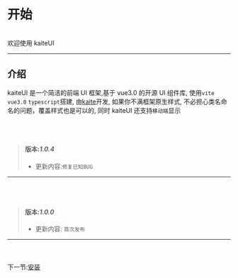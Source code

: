 # 开始

<br>
欢迎使用 kaiteUI

---

## 介绍

kaiteUI 是一个简洁的前端 UI 框架,基于 vue3.0 的开源 UI 组件库, 使用`vite` `vue3.0` `typescript`搭建, 由[kaite](https://github.com/kaitehan)开发, 如果你不满框架原生样式, 不必担心类名命名的问题，覆盖样式也是可以的, 同时 kaiteUI 还支持`移动端`显示

<br>
<br>

> #### 版本:**_1.0.4_**
>
> - 更新内容:`修复已知BUG`

---

<br>
<br>

> #### 版本:**_1.0.0_**
>
> - 更新内容: `首次发布`

---

<br>
<div style='display:flex;justify-content:space-between;margin:20px 0 '>
<!-- <div>上一节:<a href='#/Use'>安装与使用</a></div>   -->
<div>下一节:<a href='#/doc/install'>安装</a></div>  
</div>
